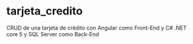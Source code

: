 # tarjeta_credito
CRUD de una tarjeta de crédito con Angular como Front-End y C# .NET core 5 y SQL Server como Back-End
